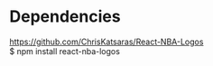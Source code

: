 # Dependencies <br>
https://github.com/ChrisKatsaras/React-NBA-Logos<br>
$ npm install react-nba-logos<br>
